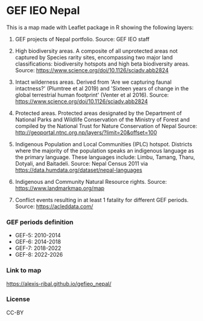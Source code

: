 # GEF IEO Nepal

This is a map made with Leaflet package in R showing the following layers:

1. GEF projects of Nepal portfolio.
Source: GEF IEO staff

2. High biodiversity areas. A composite of all unprotected areas not captured by Species rarity sites, encompassing two major land classifications: biodiversity hotspots and high beta biodiversity areas.
Source: https://www.science.org/doi/10.1126/sciadv.abb2824

3. Intact wilderness areas. Derived from 'Are we capturing faunal intactness?' (Plumtree et al 2019) and 'Sixteen years of change in the global terrestrial human footprint' (Venter et al 2016).
Source: https://www.science.org/doi/10.1126/sciadv.abb2824

4. Protected areas. Protected areas designated by the Department of National Parks and Wildlife Conservation of the Ministry of Forest and compiled by the National Trust for Nature Conservation of Nepal
Source: http://geoportal.ntnc.org.np/layers/?limit=20&offset=100

5. Indigenous Population and Local Communities (IPLC) hotspot. Districts where the majority of the population speaks an indigenous language as the primary language. These languages include: Limbu, Tamang, Tharu, Dotyali, and Baitadeli.
Source: Nepal Census 2011 via https://data.humdata.org/dataset/nepal-languages

6. Indigenous and Community Natural Resource rights.
Source: https://www.landmarkmap.org/map

7. Conflict events resulting in at least 1 fatality for different GEF periods.
Source: https://acleddata.com/


### GEF periods definition

- GEF-5: 2010-2014
- GEF-6: 2014-2018
- GEF-7: 2018-2022
- GEF-8: 2022-2026


### Link to map

https://alexis-ribal.github.io/gefieo_nepal/


### License

CC-BY




